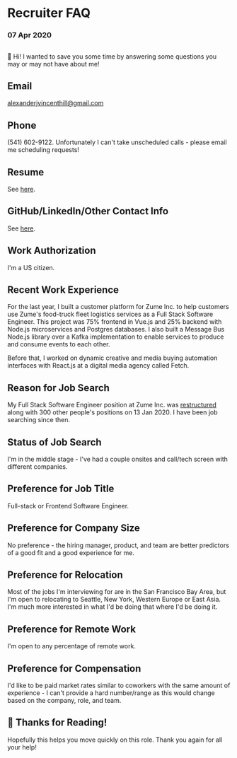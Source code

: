 # Recruiter FAQ
### 07 Apr 2020
##  
##  
👋 Hi! I wanted to save you some time by answering some questions you may or may not have about me!

## Email
alexanderjvincenthill@gmail.com

## Phone
(541) 602-9122. Unfortunately I can't take unscheduled calls - please email me scheduling requests!

## Resume
See [here](/resume).

## GitHub/LinkedIn/Other Contact Info
See [here](/contact).

## Work Authorization
I'm a US citizen.

## Recent Work Experience
For the last year, I built a customer platform for Zume Inc. to help customers use Zume's food-truck fleet logistics services as a Full Stack Software Engineer. This project was 75% frontend in Vue.js and 25% backend with Node.js microservices and Postgres databases. I also built a Message Bus Node.js library over a Kafka implementation to enable services to produce and consume events to each other.

Before that, I worked on dynamic creative and media buying automation interfaces with React.js at a digital media agency called Fetch.

## Reason for Job Search
My Full Stack Software Engineer position at Zume Inc. was [restructured](https://thespoon.tech/report-zume-to-lay-off-80-percent-of-its-staff/) along with 300 other people's positions on 13 Jan 2020. I have been job searching since then.

## Status of Job Search
I'm in the middle stage - I've had a couple onsites and call/tech screen with different companies.

## Preference for Job Title
Full-stack or Frontend Software Engineer.

## Preference for Company Size
No preference - the hiring manager, product, and team are better predictors of a good fit and a good experience for me.

## Preference for Relocation
Most of the jobs I'm interviewing for are in the San Francisco Bay Area, but I'm open to relocating to Seattle, New York, Western Europe or East Asia. I'm much more interested in what I'd be doing that where I'd be doing it.

## Preference for Remote Work
I'm open to any percentage of remote work.

## Preference for Compensation
I'd like to be paid market rates similar to coworkers with the same amount of experience - I can't provide a hard number/range as this would change based on the company, role, and team.

## 🙏 Thanks for Reading!
Hopefully this helps you move quickly on this role. Thank you again for all your help!